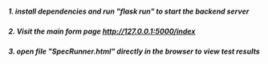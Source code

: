##### 1. install dependencies and run "flask run" to start the backend server

#####  2. Visit the main form page http://127.0.0.1:5000/index

#####  3. open file "SpecRunner.html" directly in the browser to view test results
